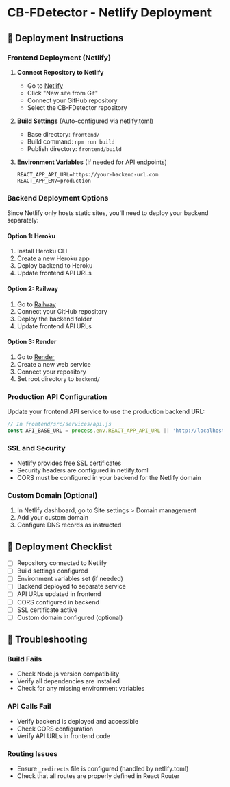 # CB-FDetector - Netlify Deployment

## 🚀 Deployment Instructions

### Frontend Deployment (Netlify)

1. **Connect Repository to Netlify**
   - Go to [Netlify](https://netlify.com)
   - Click "New site from Git"
   - Connect your GitHub repository
   - Select the CB-FDetector repository

2. **Build Settings** (Auto-configured via netlify.toml)
   - Base directory: `frontend/`
   - Build command: `npm run build`
   - Publish directory: `frontend/build`

3. **Environment Variables** (If needed for API endpoints)
   ```
   REACT_APP_API_URL=https://your-backend-url.com
   REACT_APP_ENV=production
   ```

### Backend Deployment Options

Since Netlify only hosts static sites, you'll need to deploy your backend separately:

#### Option 1: Heroku
1. Install Heroku CLI
2. Create a new Heroku app
3. Deploy backend to Heroku
4. Update frontend API URLs

#### Option 2: Railway
1. Go to [Railway](https://railway.app)
2. Connect your GitHub repository
3. Deploy the backend folder
4. Update frontend API URLs

#### Option 3: Render
1. Go to [Render](https://render.com)
2. Create a new web service
3. Connect your repository
4. Set root directory to `backend/`

### Production API Configuration

Update your frontend API service to use the production backend URL:

```javascript
// In frontend/src/services/api.js
const API_BASE_URL = process.env.REACT_APP_API_URL || 'http://localhost:3001';
```

### SSL and Security

- Netlify provides free SSL certificates
- Security headers are configured in netlify.toml
- CORS must be configured in your backend for the Netlify domain

### Custom Domain (Optional)

1. In Netlify dashboard, go to Site settings > Domain management
2. Add your custom domain
3. Configure DNS records as instructed

## 📝 Deployment Checklist

- [ ] Repository connected to Netlify
- [ ] Build settings configured
- [ ] Environment variables set (if needed)
- [ ] Backend deployed to separate service
- [ ] API URLs updated in frontend
- [ ] CORS configured in backend
- [ ] SSL certificate active
- [ ] Custom domain configured (optional)

## 🔧 Troubleshooting

### Build Fails
- Check Node.js version compatibility
- Verify all dependencies are installed
- Check for any missing environment variables

### API Calls Fail
- Verify backend is deployed and accessible
- Check CORS configuration
- Verify API URLs in frontend code

### Routing Issues
- Ensure `_redirects` file is configured (handled by netlify.toml)
- Check that all routes are properly defined in React Router
